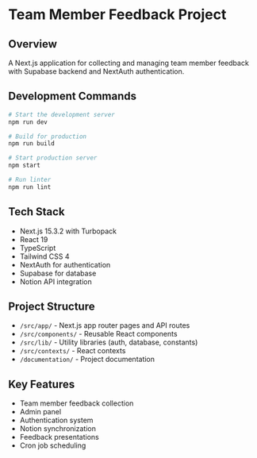 # Team Member Feedback Project

## Overview
A Next.js application for collecting and managing team member feedback with Supabase backend and NextAuth authentication.

## Development Commands
```bash
# Start the development server
npm run dev

# Build for production
npm run build

# Start production server
npm start

# Run linter
npm run lint
```

## Tech Stack
- Next.js 15.3.2 with Turbopack
- React 19
- TypeScript
- Tailwind CSS 4
- NextAuth for authentication
- Supabase for database
- Notion API integration

## Project Structure
- `/src/app/` - Next.js app router pages and API routes
- `/src/components/` - Reusable React components
- `/src/lib/` - Utility libraries (auth, database, constants)
- `/src/contexts/` - React contexts
- `/documentation/` - Project documentation

## Key Features
- Team member feedback collection
- Admin panel
- Authentication system
- Notion synchronization
- Feedback presentations
- Cron job scheduling
